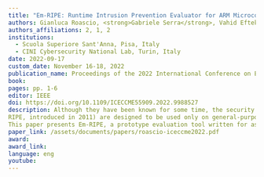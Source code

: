 ```yaml
---
title: "Em-RIPE: Runtime Intrusion Prevention Evaluator for ARM Microcontroller Systems"
authors: Gianluca Roascio, <strong>Gabriele Serra</strong>, Vahid Eftekhari Moghadam 
authors_affiliations: 2, 1, 2
institutions:
  - Scuola Superiore Sant'Anna, Pisa, Italy
  - CINI Cybersecurity National Lab, Turin, Italy
date: 2022-09-17
custom_date: November 16-18, 2022
publication_name: Proceedings of the 2022 International Conference on Electrical, Computer, Communications and Mechatronics Engineering (ICECCME), Maldives, Maldives 
book:
pages: pp. 1-6
editor: IEEE
doi: https://doi.org/10.1109/ICECCME55909.2022.9988527
description: Although they have been known for some time, the security implications of buffer overflows (BOF) continue to rouse great attention among software experts in the academic and commercial sectors. Recently, there has been particular interest in discussing how to mitigate risks deriving from BOF on embedded and IoT devices, which have lower computational capabilities given their low-cost and low-power requirements. Although the literature is rich of solutions for these devices as well, authors often fail to quantitatively compare their techniques with related work from a security perspective, and mostly rely on qualitative analysis. Existing evaluator benchmarks (such as the famous
RIPE, introduced in 2011) are designed to be used only on general-purpose systems, e.g., with a rich Linux OS and Intel architecture.
This paper presents Em-RIPE, a prototype evaluation tool written for assessing protections applied to real-time embedded systems, such as microcontrollers equipped with ARM processors. This first version of the tool supports 105 different possible attack combinations, on which the resilience level of the platform under test can be measured. As experimental data, the obtained protection coverage for major compiler-based firmware protections is reported.
paper_link: /assets/documents/papers/roascio-iceccme2022.pdf
award: 
award_link: 
language: eng
youtube: 
---
```

